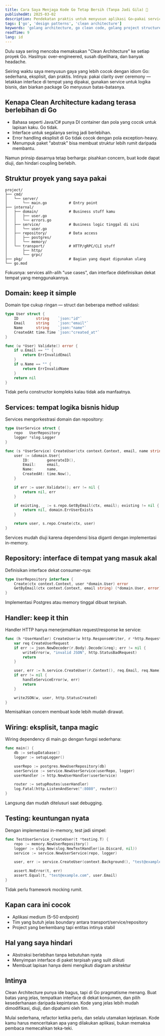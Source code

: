 ```yaml
---
title: Cara Saya Menjaga Kode Go Tetap Bersih (Tanpa Jadi Gila) 🧹
publishedAt: 2025-03-02
description: Pendekatan praktis untuk menyusun aplikasi Go—pakai services, repository, dan interface di tempat yang masuk akal supaya kode tetap mudah dipahami dan diuji.
tags: ['go', 'design patterns', 'clean architecture']
keywords: 'golang architecture, go clean code, golang project structure, go services pattern, golang repositories, go best practices, golang testing, go code organization, clean architecture go, golang design patterns'
readTime: 9
lang: id
---
```


Dulu saya sering mencoba memaksakan "Clean Architecture" ke setiap proyek Go. Hasilnya: over-engineered, susah dipelihara, dan banyak headache.

Seiring waktu saya menyusun gaya yang lebih cocok dengan idiom Go: sederhana, eksplisit, dan praktis. Intinya: pakai clarity over ceremony — letakkan interface di tempat yang dipakai, gunakan service untuk logika bisnis, dan biarkan package Go menyusun batas-batasnya.

## Kenapa Clean Architecture kadang terasa berlebihan di Go

- Bahasa seperti Java/C# punya DI container dan pola yang cocok untuk lapisan kaku. Go tidak.
- Interface untuk segalanya sering jadi berlebihan.
- Error handling eksplisit di Go tidak cocok dengan pola exception-heavy.
- Menumpuk paket "abstrak" bisa membuat struktur lebih rumit daripada membantu.

Namun prinsip dasarnya tetap berharga: pisahkan concern, buat kode dapat diuji, dan hindari coupling berlebih.

## Struktur proyek yang saya pakai

```
project/
├── cmd/
│   └── server/
│       └── main.go          # Entry point
├── internal/
│   ├── domain/              # Business stuff kamu
│   │   ├── user.go
│   │   └── errors.go
│   ├── service/             # Business logic tinggal di sini
│   │   └── user.go
│   ├── repository/          # Data access
│   │   ├── postgres/
│   │   └── memory/
│   └── transport/           # HTTP/gRPC/CLI stuff
│       ├── http/
│       └── grpc/
├── pkg/                     # Bagian yang dapat digunakan ulang
└── go.mod
```

Fokusnya: services alih-alih "use cases", dan interface didefinisikan dekat tempat yang menggunakannya.

## Domain: keep it simple

Domain tipe cukup ringan — struct dan beberapa method validasi:

```go
type User struct {
    ID        string    `json:"id"`
    Email     string    `json:"email"`
    Name      string    `json:"name"`
    CreatedAt time.Time `json:"created_at"`
}

func (u *User) Validate() error {
    if u.Email == "" {
        return ErrInvalidEmail
    }
    if u.Name == "" {
        return ErrInvalidName
    }
    return nil
}
```

Tidak perlu constructor kompleks kalau tidak ada manfaatnya.

## Services: tempat logika bisnis hidup

Services mengorkestrasi domain dan repository:

```go
type UserService struct {
    repo   UserRepository
    logger *slog.Logger
}

func (s *UserService) CreateUser(ctx context.Context, email, name string) (*domain.User, error) {
    user := &domain.User{
        ID:        generateID(),
        Email:     email,
        Name:      name,
        CreatedAt: time.Now(),
    }

    if err := user.Validate(); err != nil {
        return nil, err
    }

    if existing, _ := s.repo.GetByEmail(ctx, email); existing != nil {
        return nil, domain.ErrUserExists
    }

    return user, s.repo.Create(ctx, user)
}
```

Services mudah diuji karena dependensi bisa diganti dengan implementasi in-memory.

## Repository: interface di tempat yang masuk akal

Definisikan interface dekat consumer-nya:

```go
type UserRepository interface {
    Create(ctx context.Context, user *domain.User) error
    GetByEmail(ctx context.Context, email string) (*domain.User, error)
}
```

Implementasi Postgres atau memory tinggal dibuat terpisah.

## Handler: keep it thin

Handler HTTP hanya menerjemahkan request/response ke service:

```go
func (h *UserHandler) CreateUser(w http.ResponseWriter, r *http.Request) {
    var req CreateUserRequest
    if err := json.NewDecoder(r.Body).Decode(&req); err != nil {
        writeError(w, "invalid JSON", http.StatusBadRequest)
        return
    }

    user, err := h.service.CreateUser(r.Context(), req.Email, req.Name)
    if err != nil {
        handleServiceError(w, err)
        return
    }

    writeJSON(w, user, http.StatusCreated)
}
```

Memisahkan concern membuat kode lebih mudah dirawat.

## Wiring: eksplisit, tanpa magic

Wiring dependency di main.go dengan fungsi sederhana:

```go
func main() {
    db := setupDatabase()
    logger := setupLogger()

    userRepo := postgres.NewUserRepository(db)
    userService := service.NewUserService(userRepo, logger)
    userHandler := http.NewUserHandler(userService)

    router := setupRoutes(userHandler)
    log.Fatal(http.ListenAndServe(":8080", router))
}
```

Langsung dan mudah ditelusuri saat debugging.

## Testing: keuntungan nyata

Dengan implementasi in-memory, test jadi simpel:

```go
func TestUserService_CreateUser(t *testing.T) {
    repo := memory.NewUserRepository()
    logger := slog.New(slog.NewTextHandler(io.Discard, nil))
    service := service.NewUserService(repo, logger)

    user, err := service.CreateUser(context.Background(), "test@example.com", "John")

    assert.NoError(t, err)
    assert.Equal(t, "test@example.com", user.Email)
}
```

Tidak perlu framework mocking rumit.

## Kapan cara ini cocok

- Aplikasi medium (5–50 endpoint)
- Tim yang butuh jelas boundary antara transport/service/repository
- Project yang berkembang tapi entitas intinya stabil

## Hal yang saya hindari

- Abstraksi berlebihan tanpa kebutuhan nyata
- Menyimpan interface di paket terpisah yang sulit diikuti
- Membuat lapisan hanya demi mengikuti diagram arsitektur

## Intinya

Clean Architecture punya ide bagus, tapi di Go pragmatisme menang. Buat batas yang jelas, tempatkan interface di dekat konsumen, dan pilih kesederhanaan daripada kepintaran. Kode yang jelas lebih mudah dimodifikasi, diuji, dan dipahami oleh tim.

Mulai sederhana, refactor ketika perlu, dan selalu utamakan kejelasan. Kode kamu harus menceritakan apa yang dilakukan aplikasi, bukan memaksa pembaca memecahkan teka-teki.
